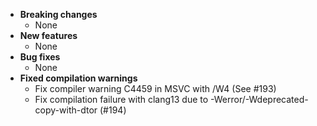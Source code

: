 <!-- See the [v.10.12.2 milestone](https://github.com/approvals/ApprovalTests.cpp/milestone/__MILESTONE_NUMBER__?closed=1) for the full list of changes. -->

* **Breaking changes**
    * None
* **New features**
    * None
* **Bug fixes**
    * None
* **Fixed compilation warnings**
    * Fix compiler warning C4459 in MSVC with /W4 (See #193)
    * Fix compilation failure with clang13 due to -Werror/-Wdeprecated-copy-with-dtor (#194)
